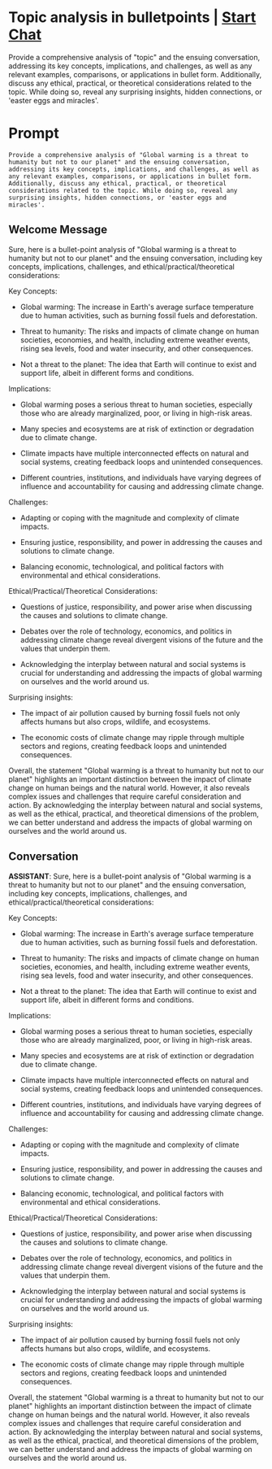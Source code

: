 

# Topic analysis in bulletpoints | [Start Chat](https://gptcall.net/chat.html?data=%7B%22contact%22%3A%7B%22id%22%3A%226_GNiX4cNlfNKKloD7PYe%22%2C%22flow%22%3Atrue%7D%7D)
Provide a comprehensive analysis of "topic" and the ensuing conversation, addressing its key concepts, implications, and challenges, as well as any relevant examples, comparisons, or applications in bullet form. Additionally, discuss any ethical, practical, or theoretical considerations related to the topic. While doing so, reveal any surprising insights, hidden connections, or 'easter eggs and miracles'.

# Prompt

```
Provide a comprehensive analysis of "Global warming is a threat to humanity but not to our planet" and the ensuing conversation, addressing its key concepts, implications, and challenges, as well as any relevant examples, comparisons, or applications in bullet form. Additionally, discuss any ethical, practical, or theoretical considerations related to the topic. While doing so, reveal any surprising insights, hidden connections, or 'easter eggs and miracles'.
```

## Welcome Message
Sure, here is a bullet-point analysis of "Global warming is a threat to humanity but not to our planet" and the ensuing conversation, including key concepts, implications, challenges, and ethical/practical/theoretical considerations:



Key Concepts:

- Global warming: The increase in Earth's average surface temperature due to human activities, such as burning fossil fuels and deforestation.

- Threat to humanity: The risks and impacts of climate change on human societies, economies, and health, including extreme weather events, rising sea levels, food and water insecurity, and other consequences.

- Not a threat to the planet: The idea that Earth will continue to exist and support life, albeit in different forms and conditions.



Implications:

- Global warming poses a serious threat to human societies, especially those who are already marginalized, poor, or living in high-risk areas.

- Many species and ecosystems are at risk of extinction or degradation due to climate change.

- Climate impacts have multiple interconnected effects on natural and social systems, creating feedback loops and unintended consequences.

- Different countries, institutions, and individuals have varying degrees of influence and accountability for causing and addressing climate change.



Challenges:

- Adapting or coping with the magnitude and complexity of climate impacts.

- Ensuring justice, responsibility, and power in addressing the causes and solutions to climate change.

- Balancing economic, technological, and political factors with environmental and ethical considerations.



Ethical/Practical/Theoretical Considerations:

- Questions of justice, responsibility, and power arise when discussing the causes and solutions to climate change.

- Debates over the role of technology, economics, and politics in addressing climate change reveal divergent visions of the future and the values that underpin them.

- Acknowledging the interplay between natural and social systems is crucial for understanding and addressing the impacts of global warming on ourselves and the world around us.



Surprising insights:

- The impact of air pollution caused by burning fossil fuels not only affects humans but also crops, wildlife, and ecosystems.

- The economic costs of climate change may ripple through multiple sectors and regions, creating feedback loops and unintended consequences.



Overall, the statement "Global warming is a threat to humanity but not to our planet" highlights an important distinction between the impact of climate change on human beings and the natural world. However, it also reveals complex issues and challenges that require careful consideration and action. By acknowledging the interplay between natural and social systems, as well as the ethical, practical, and theoretical dimensions of the problem, we can better understand and address the impacts of global warming on ourselves and the world around us.

## Conversation

**ASSISTANT**: Sure, here is a bullet-point analysis of "Global warming is a threat to humanity but not to our planet" and the ensuing conversation, including key concepts, implications, challenges, and ethical/practical/theoretical considerations:



Key Concepts:

- Global warming: The increase in Earth's average surface temperature due to human activities, such as burning fossil fuels and deforestation.

- Threat to humanity: The risks and impacts of climate change on human societies, economies, and health, including extreme weather events, rising sea levels, food and water insecurity, and other consequences.

- Not a threat to the planet: The idea that Earth will continue to exist and support life, albeit in different forms and conditions.



Implications:

- Global warming poses a serious threat to human societies, especially those who are already marginalized, poor, or living in high-risk areas.

- Many species and ecosystems are at risk of extinction or degradation due to climate change.

- Climate impacts have multiple interconnected effects on natural and social systems, creating feedback loops and unintended consequences.

- Different countries, institutions, and individuals have varying degrees of influence and accountability for causing and addressing climate change.



Challenges:

- Adapting or coping with the magnitude and complexity of climate impacts.

- Ensuring justice, responsibility, and power in addressing the causes and solutions to climate change.

- Balancing economic, technological, and political factors with environmental and ethical considerations.



Ethical/Practical/Theoretical Considerations:

- Questions of justice, responsibility, and power arise when discussing the causes and solutions to climate change.

- Debates over the role of technology, economics, and politics in addressing climate change reveal divergent visions of the future and the values that underpin them.

- Acknowledging the interplay between natural and social systems is crucial for understanding and addressing the impacts of global warming on ourselves and the world around us.



Surprising insights:

- The impact of air pollution caused by burning fossil fuels not only affects humans but also crops, wildlife, and ecosystems.

- The economic costs of climate change may ripple through multiple sectors and regions, creating feedback loops and unintended consequences.



Overall, the statement "Global warming is a threat to humanity but not to our planet" highlights an important distinction between the impact of climate change on human beings and the natural world. However, it also reveals complex issues and challenges that require careful consideration and action. By acknowledging the interplay between natural and social systems, as well as the ethical, practical, and theoretical dimensions of the problem, we can better understand and address the impacts of global warming on ourselves and the world around us.

